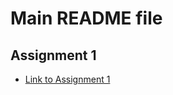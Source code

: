 # Main README file

## Assignment 1
- [Link to Assignment 1](https://github.com/Hint1k/homework/tree/submission/Task1)